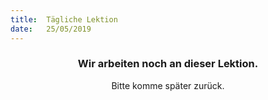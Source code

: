 ```yaml
---
title:  Tägliche Lektion
date:   25/05/2019
---
```


### <center>Wir arbeiten noch an dieser Lektion.</center>
<center>Bitte komme später zurück.</center>